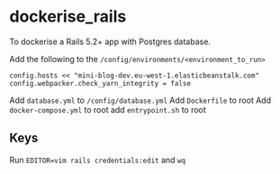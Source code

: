 # dockerise_rails

To dockerise a Rails 5.2+ app with Postgres database.

Add the following to the `/config/environments/<environment_to_run>`

```
config.hosts << "mini-blog-dev.eu-west-1.elasticbeanstalk.com"  
config.webpacker.check_yarn_integrity = false
```

Add `database.yml` to `/config/database.yml`
Add `Dockerfile` to root
Add `docker-compose.yml` to root
add `entrypoint.sh` to root

## Keys

Run `EDITOR=vim rails credentials:edit` and `wq`

